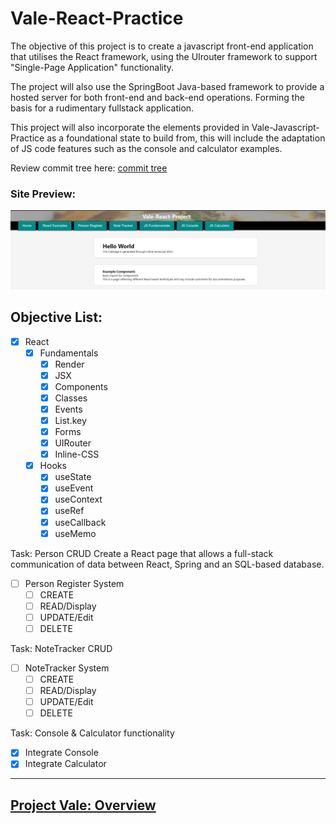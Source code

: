 # Vale-React-Practice

The objective of this project is to create a javascript front-end application that utilises the React framework, using the UIrouter framework to support "Single-Page Application" functionality.

The project will also use the SpringBoot Java-based framework to provide a hosted server for both front-end and back-end operations. Forming the basis for a rudimentary fullstack application.

This project will also incorporate the elements provided in Vale-Javascript-Practice as a foundational state to build from, this will include the adaptation of JS code features such as the console and calculator examples.

Review commit tree here: [commit tree](https://github.com/MorickClive/Vale-React-Practice/network)

### Site Preview:

  ![Site Preview](./src/resources/css/img/example%20page.jpg)


## Objective List:

- [X] React
  - [X] Fundamentals
    - [X] Render
    - [X] JSX
    - [X] Components
    - [X] Classes
    - [X] Events
    - [X] List.key
    - [X] Forms
    - [X] UIRouter
    - [X] Inline-CSS
  - [X] Hooks
    - [X] useState
    - [X] useEvent
    - [X] useContext
    - [X] useRef
    - [X] useCallback
    - [X] useMemo

Task: Person CRUD
Create a React page that allows a full-stack communication of data between React, Spring and an SQL-based database.

- [ ] Person Register System
  - [ ] CREATE
  - [ ] READ/Display
  - [ ] UPDATE/Edit
  - [ ] DELETE

Task: NoteTracker CRUD

- [ ] NoteTracker System
  - [ ] CREATE
  - [ ] READ/Display
  - [ ] UPDATE/Edit
  - [ ] DELETE
 
 Task: Console & Calculator functionality
 - [X] Integrate Console
 - [X] Integrate Calculator

---

## [Project Vale: Overview](https://github.com/MorickClive/Project-Vale/blob/main/README.md#project-vale)